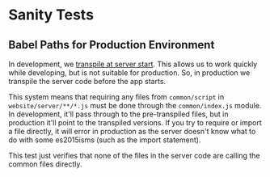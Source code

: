# Sanity Tests

## Babel Paths for Production Environment

In development, we [transpile at server start](https://github.com/HabitRPG/habitrpg/blob/1ed7e21542519abe7a3c601f396e1a07f9b050ae/website/server/index.js#L6-L8). This allows us to work quickly while developing, but is not suitable for production. So, in production we transpile the server code before the app starts.

This system means that requiring any files from `common/script` in `website/server/**/*.js` must be done through the `common/index.js` module. In development, it'll pass through to the pre-transpiled files, but in production it'll point to the transpiled versions. If you try to require or import a file directly, it will error in production as the server doesn't know what to do with some es2015isms (such as the import statement).

This test just verifies that none of the files in the server code are calling the common files directly.

